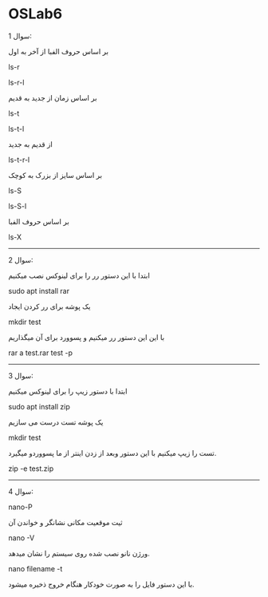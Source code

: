 # OSLab6
سوال 1:

بر اساس حروف الفبا از آخر به اول 

ls-r

ls-r-l

بر اساس زمان از جدید به قدیم

ls-t

ls-t-l

از قدیم به جدید

ls-t-r-l

بر اساس سایز از بزرک به کوچک

ls-S

ls-S-l

بر اساس حروف الفبا 

ls-X

-------------------

سوال 2:

ابتدا با این دستور رر را برای لینوکس نصب میکنیم

sudo apt install rar

یک پوشه برای  رر کردن ایجاد

mkdir test

با این این دستور رر میکنیم و پسوورد برای آن میگذاریم

rar a test.rar test -p

---------------------

سوال 3:

ابتدا با دستور زیپ را برای لینوکس میکنیم

sudo apt install zip 

یک پوشه تست درست می سازیم

mkdir test

تست را زیپ میکنیم با این دستور وبعد از زدن اینتر از ما پسووردو میگیرد.

zip -e test.zip

----------------------

سوال 4:

nano-P

ثیت موقعیت مکانی نشانگر و خواندن آن

nano -V 

ورژن نانو نصب شده روی سیستم را نشان میدهد.

nano filename -t 

با این دستور فایل را به صورت خودکار هنگام خروج ذخیره میشود.

